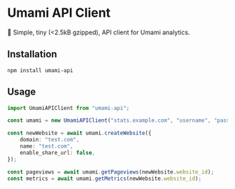 # Umami API Client

🍙 Simple, tiny (<2.5kB gzipped), API client for Umami analytics.

## Installation

```shell
npm install umami-api
```

## Usage

```ts
import UmamiAPIClient from "umami-api";

const umami = new UmamiAPIClient("stats.example.com", "username", "password");

const newWebsite = await umami.createWebsite({
	domain: "test.com",
	name: "test.com",
	enable_share_url: false,
});

const pageviews = await umami.getPageviews(newWebsite.website_id);
const metrics = await umami.getMetrics(newWebsite.website_id);
```
